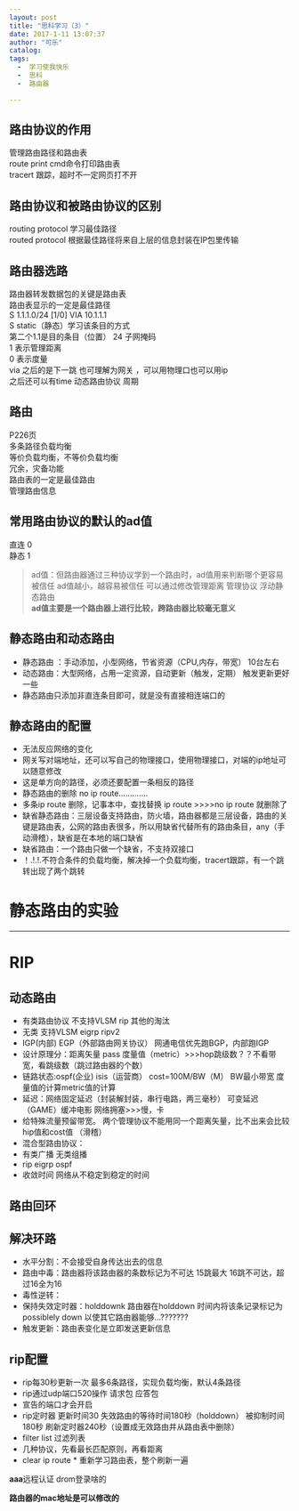 ```yaml
---
layout: post
title: "思科学习（3）"
date: 2017-1-11 13:07:37
author: "可乐"
catalog:
tags:
  -  学习使我快乐
  -  思科
  -  路由器

---
```

## 路由协议的作用   
管理路由路径和路由表    
route print      cmd命令打印路由表    
tracert 跟踪，超时不一定网页打不开   
## 路由协议和被路由协议的区别  
routing protocol   学习最佳路径    
routed protocol    根据最佳路径将来自上层的信息封装在IP包里传输  
## 路由器选路
路由器转发数据包的关键是路由表  
路由表显示的一定是最佳路径    
S 1.1.1.0/24 [1/0] VIA 10.1.1.1   
S static（静态）学习该条目的方式   
第二个1.1是目的条目（位置） 24 子网掩码  
1 表示管理距离  
0  表示度量   
via  之后的是下一跳   也可理解为网关 ，可以用物理口也可以用ip   
之后还可以有time 动态路由协议  周期  
## 路由
P226页  
多条路径负载均衡  
等价负载均衡，不等价负载均衡  
冗余，灾备功能  
路由表的一定是最佳路由     
管理路由信息   
## 常用路由协议的默认的ad值
直连 0   
静态 1    
>ad值：但路由器通过三种协议学到一个路由时，ad值用来判断哪个更容易被信任
>ad值越小，越容易被信任
>可以通过修改管理距离  管理协议    浮动静态路由    
>**ad值主要是一个路由器上进行比较，跨路由器比较毫无意义**
## 静态路由和动态路由
* 静态路由 ：手动添加，小型网络，节省资源（CPU,内存，带宽）  10台左右
* 动态路由：大型网络，占用一定资源，自动更新（触发，定期）  触发更新更好一些
* 静态路由只添加非直连条目即可，就是没有直接相连端口的   
## 静态路由的配置
* 无法反应网络的变化
* 网关写对端地址，还可以写自己的物理接口，使用物理接口，对端的ip地址可以随意修改
* 这是单方向的路径，必须还要配置一条相反的路径
* 静态路由的删除   no  ip route.............
* 多条ip route 删除，记事本中，查找替换   ip route >>>>no ip route 就删除了
* 缺省静态路由：三层设备支持路由，防火墙，路由器都是三层设备，路由的关键是路由表，公网的路由表很多，所以用缺省代替所有的路由条目，any（手动滑稽），缺省是在本地的端口缺省
* 缺省路由：一个路由只做一个缺省，不支持双接口
* ！.!.!.不符合条件的负载均衡，解决掉一个负载均衡，tracert跟踪，有一个跳转出现了两个跳转
# 静态路由的实验

-------------------------
# RIP
## 动态路由
* 有类路由协议  不支持VLSM    rip 其他的淘汰
* 无类   支持VLSM      eigrp  ripv2
* IGP(内部)        EGP（外部路由网关协议）      网通电信优先跑BGP，内部跑IGP
* 设计原理分：距离矢量 pass   度量值（metric）>>>hop跳级数？？不看带宽，看跳级数（跳过路由器的个数）
* 链路状态:ospf(企业) isis（运营商） cost=100M/BW（M）   BW最小带宽   度量值的计算metric值的计算
* 延迟：网络固定延迟（封装解封装，串行电路，两三毫秒）    可变延迟（GAME）缓冲电影      网络拥塞>>>慢，卡
* 给特殊流量预留带宽。   两个管理协议不能用同一个距离矢量，比不出来会比较hip值和cost值  （滑稽）
* 混合型路由协议：
* 有类广播   无类组播
* rip eigrp ospf
* 收敛时间      网络从不稳定到稳定的时间
## 路由回环
## 解决环路
* 水平分割：不会接受自身传达出去的信息
* 路由中毒：路由器将该路由器的条数标记为不可达 15跳最大 16跳不可达，超过16全为16
* 毒性逆转：
* 保持失效定时器：holddownk    路由器在holddown 时间内将该条记录标记为possiblely down 以使其它路由器能够...???????
* 触发更新：路由表变化是立即发送更新信息
## rip配置
* rip每30秒更新一次  最多6条路径，实现负载均衡，默认4条路径
* rip通过udp端口520操作      请求包  应答包
* 宣告的端口才会开启
* rip定时器    更新时间30    失效路由的等待时间180秒（holddown）    被抑制时间180秒 刷新定时器240秒（设置成无效路由并从路由表中删除）
* filter list 过滤列表
* 几种协议，先看最长匹配原则，再看距离
* clear ip route * 重新学习路由表，整个刷新一遍

**aaa**远程认证 drom登录啥的

**路由器的mac地址是可以修改的**